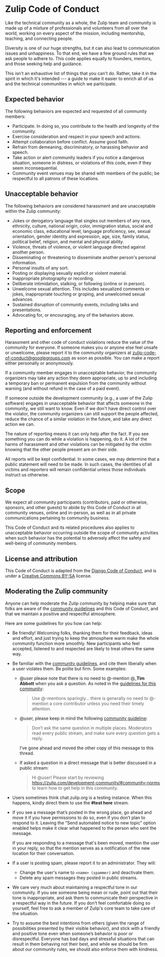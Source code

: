 # Zulip Code of Conduct

Like the technical community as a whole, the Zulip team and community is
made up of a mixture of professionals and volunteers from all over the
world, working on every aspect of the mission, including mentorship,
teaching, and connecting people.

Diversity is one of our huge strengths, but it can also lead to
communication issues and unhappiness. To that end, we have a few ground
rules that we ask people to adhere to. This code applies equally to
founders, mentors, and those seeking help and guidance.

This isn't an exhaustive list of things that you can't do. Rather, take it
in the spirit in which it's intended --- a guide to make it easier to enrich
all of us and the technical communities in which we participate.

## Expected behavior

The following behaviors are expected and requested of all community members:

- Participate. In doing so, you contribute to the health and longevity of
  the community.
- Exercise consideration and respect in your speech and actions.
- Attempt collaboration before conflict. Assume good faith.
- Refrain from demeaning, discriminatory, or harassing behavior and speech.
- Take action or alert community leaders if you notice a dangerous
  situation, someone in distress, or violations of this code, even if they
  seem inconsequential.
- Community event venues may be shared with members of the public; be
  respectful to all patrons of these locations.

## Unacceptable behavior

The following behaviors are considered harassment and are unacceptable
within the Zulip community:

- Jokes or derogatory language that singles out members of any race,
  ethnicity, culture, national origin, color, immigration status, social and
  economic class, educational level, language proficiency, sex, sexual
  orientation, gender identity and expression, age, size, family status,
  political belief, religion, and mental and physical ability.
- Violence, threats of violence, or violent language directed against
  another person.
- Disseminating or threatening to disseminate another person's personal
  information.
- Personal insults of any sort.
- Posting or displaying sexually explicit or violent material.
- Inappropriate photography or recording.
- Deliberate intimidation, stalking, or following (online or in person).
- Unwelcome sexual attention. This includes sexualized comments or jokes,
  inappropriate touching or groping, and unwelcomed sexual advances.
- Sustained disruption of community events, including talks and
  presentations.
- Advocating for, or encouraging, any of the behaviors above.

## Reporting and enforcement

Harassment and other code of conduct violations reduce the value of the
community for everyone. If someone makes you or anyone else feel unsafe or
unwelcome, please report it to the community organizers at
zulip-code-of-conduct@googlegroups.com as soon as possible. You can make a
report either personally or anonymously.

If a community member engages in unacceptable behavior, the community
organizers may take any action they deem appropriate, up to and including a
temporary ban or permanent expulsion from the community without warning (and
without refund in the case of a paid event).

If someone outside the development community (e.g., a user of the Zulip
software) engages in unacceptable behavior that affects someone in the
community, we still want to know. Even if we don't have direct control over
the violator, the community organizers can still support the people
affected, reduce the chance of a similar violation in the future, and take
any direct action we can.

The nature of reporting means it can only help after the fact. If you see
something you can do while a violation is happening, do it. A lot of the
harms of harassment and other violations can be mitigated by the victim
knowing that the other people present are on their side.

All reports will be kept confidential. In some cases, we may determine that a
public statement will need to be made. In such cases, the identities of all
victims and reporters will remain confidential unless those individuals
instruct us otherwise.

## Scope

We expect all community participants (contributors, paid or otherwise,
sponsors, and other guests) to abide by this Code of Conduct in all
community venues, online and in-person, as well as in all private
communications pertaining to community business.

This Code of Conduct and its related procedures also applies to unacceptable
behavior occurring outside the scope of community activities when such
behavior has the potential to adversely affect the safety and well-being of
community members.

## License and attribution

This Code of Conduct is adapted from the
[Django Code of Conduct](https://www.djangoproject.com/conduct/), and is
under a
[Creative Commons BY-SA](https://creativecommons.org/licenses/by-sa/4.0/)
license.

## Moderating the Zulip community

Anyone can help moderate the Zulip community by helping make sure that folks are
aware of the [community guidelines](https://zulip.com/development-community/)
and this Code of Conduct, and that we maintain a positive and respectful
atmosphere.

Here are some guidelines for you how can help:

- Be friendly! Welcoming folks, thanking them for their feedback, ideas and effort,
  and just trying to keep the atmosphere warm make the whole community function
  more smoothly. New participants who feel accepted, listened to and respected
  are likely to treat others the same way.

- Be familiar with the [community
  guidelines](https://zulip.com/development-community/), and cite them liberally
  when a user violates them. Be polite but firm. Some examples:

  - @user please note that there is no need to @-mention @\_**Tim Abbott** when
    you ask a question. As noted in the [guidelines for this
    community](https://zulip.com/development-community/):

    > Use @-mentions sparingly… there is generally no need to @-mention a
    > core contributor unless you need their timely attention.

  - @user, please keep in mind the following [community
    guideline](https://zulip.com/development-community/):

    > Don’t ask the same question in multiple places. Moderators read every
    > public stream, and make sure every question gets a reply.

    I’ve gone ahead and moved the other copy of this message to this thread.

  - If asked a question in a direct message that is better discussed in a public
    stream:
    > Hi @user! Please start by reviewing
    > https://zulip.com/development-community/#community-norms to learn how to
    > get help in this community.

- Users sometimes think chat.zulip.org is a testing instance. When this happens,
  kindly direct them to use the **#test here** stream.

- If you see a message that’s posted in the wrong place, go ahead and move it if
  you have permissions to do so, even if you don’t plan to respond to it.
  Leaving the “Send automated notice to new topic” option enabled helps make it
  clear what happened to the person who sent the message.

  If you are responding to a message that's been moved, mention the user in your
  reply, so that the mention serves as a notification of the new location for
  their conversation.

- If a user is posting spam, please report it to an administrator. They will:

  - Change the user's name to `<name> (spammer)` and deactivate them.
  - Delete any spam messages they posted in public streams.

- We care very much about maintaining a respectful tone in our community. If you
  see someone being mean or rude, point out that their tone is inappropriate,
  and ask them to communicate their perspective in a respectful way in the
  future. If you don’t feel comfortable doing so yourself, feel free to ask a
  member of Zulip's core team to take care of the situation.

- Try to assume the best intentions from others (given the range of
  possibilities presented by their visible behavior), and stick with a friendly
  and positive tone even when someone’s behavior is poor or disrespectful.
  Everyone has bad days and stressful situations that can result in them
  behaving not their best, and while we should be firm about our community
  rules, we should also enforce them with kindness.
